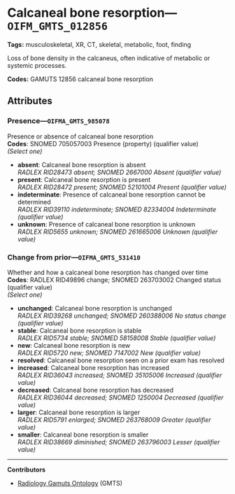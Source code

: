 # Calcaneal bone resorption—`OIFM_GMTS_012856`

**Tags:** musculoskeletal, XR, CT, skeletal, metabolic, foot, finding

Loss of bone density in the calcaneus, often indicative of metabolic or systemic processes.

**Codes:** GAMUTS 12856 calcaneal bone resorption

## Attributes

### Presence—`OIFMA_GMTS_985078`

Presence or absence of calcaneal bone resorption  
**Codes**: SNOMED 705057003 Presence (property) (qualifier value)  
*(Select one)*

- **absent**: Calcaneal bone resorption is absent  
_RADLEX RID28473 absent; SNOMED 2667000 Absent (qualifier value)_
- **present**: Calcaneal bone resorption is present  
_RADLEX RID28472 present; SNOMED 52101004 Present (qualifier value)_
- **indeterminate**: Presence of calcaneal bone resorption cannot be determined  
_RADLEX RID39110 indeterminate; SNOMED 82334004 Indeterminate (qualifier value)_
- **unknown**: Presence of calcaneal bone resorption is unknown  
_RADLEX RID5655 unknown; SNOMED 261665006 Unknown (qualifier value)_

### Change from prior—`OIFMA_GMTS_531410`

Whether and how a calcaneal bone resorption has changed over time  
**Codes**: RADLEX RID49896 change; SNOMED 263703002 Changed status (qualifier value)  
*(Select one)*

- **unchanged**: Calcaneal bone resorption is unchanged  
_RADLEX RID39268 unchanged; SNOMED 260388006 No status change (qualifier value)_
- **stable**: Calcaneal bone resorption is stable  
_RADLEX RID5734 stable; SNOMED 58158008 Stable (qualifier value)_
- **new**: Calcaneal bone resorption is new  
_RADLEX RID5720 new; SNOMED 7147002 New (qualifier value)_
- **resolved**: Calcaneal bone resorption seen on a prior exam has resolved  
- **increased**: Calcaneal bone resorption has increased  
_RADLEX RID36043 increased; SNOMED 35105006 Increased (qualifier value)_
- **decreased**: Calcaneal bone resorption has decreased  
_RADLEX RID36044 decreased; SNOMED 1250004 Decreased (qualifier value)_
- **larger**: Calcaneal bone resorption is larger  
_RADLEX RID5791 enlarged; SNOMED 263768009 Greater (qualifier value)_
- **smaller**: Calcaneal bone resorption is smaller  
_RADLEX RID38669 diminished; SNOMED 263796003 Lesser (qualifier value)_

---

**Contributors**

- [Radiology Gamuts Ontology](https://gamuts.net/) (GMTS)